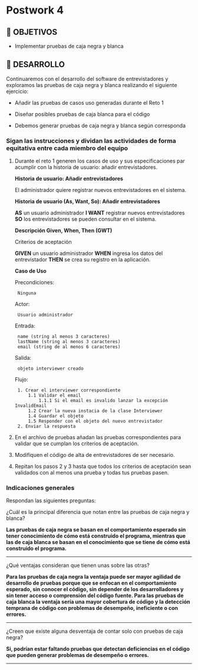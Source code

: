 # Postwork 4

## 🎯 OBJETIVOS

- Implementar pruebas de caja negra y blanca

## 🚀 DESARROLLO

Continuaremos con el desarrollo del software de entrevistadores y exploramos las pruebas de caja negra y blanca realizando el siguiente ejercicio:

- Añadir las pruebas de casos uso generadas durante el Reto 1

- Diseñar posibles pruebas de caja blanca para el código

- Debemos generar pruebas de caja negra y blanca según corresponda

### Sigan las instrucciones y dividan las actividades de forma equitativa entre cada miembro del equipo

1. Durante el reto 1 generen los casos de uso y sus especificaciones par acumplir con la historia de usuario: añadir entrevistadores.

    **Historia de usuario: Añadir entrevistadores**

    El administrador quiere registrar nuevos entrevistadores en el sistema.

    **Historia de usuario (As, Want, So): Añadir entrevistadores**

    **AS** un usuario administrador **I WANT**  registrar nuevos entrevistadores **SO** los entrevistadores se pueden consultar en el sistema.

    **Descripción Given, When, Then (GWT)**

    Criterios de aceptación

    **GIVEN** un usuario administrador **WHEN** ingresa los datos del entrevistador **THEN** se crea su registro en la aplicación.

    **Caso de Uso**

    Precondiciones:

        Ninguna

    Actor:

        Usuario administrador

    Entrada:

        name (string al menos 3 caracteres)
        lastName (string al menos 3 caracteres)
        email (string de al menos 6 caracteres)

    Salida:

        objeto interviewer creado

    Flujo:

        1. Crear el interviewer correspondiente
            1.1 Validar el email
                1.1.1 Si el email es invalido lanzar la excepción InvalidEmail
            1.2 Crear la nueva instacia de la clase Interviewer
            1.4 Guardar el objeto
            1.5 Responder con el objeto del nuevo entrevistador
        2. Enviar la respuesta
2. En el archivo de pruebas añadan las pruebas correspondientes para validar que se cumplan los criterios de aceptación.
3. Modifiquen el código de alta de entrevistadores de ser necesario.
4. Repitan los pasos 2 y 3 hasta que todos los criterios de aceptación sean validados con al menos una prueba y todas tus pruebas pasen.

### Indicaciones generales

Respondan las siguientes preguntas:

¿Cuál es la principal diferencia que notan entre las pruebas de caja negra y blanca?

**Las pruebas de caja negra se basan en el comportamiento esperado sin tener conocimiento de cómo está construido el programa, mientras que las de caja blanca se basan en el conocimiento que se tiene de cómo está construido el programa.**
_____________________________________________________
¿Qué ventajas consideran que tienen unas sobre las otras?

**Para las pruebas de caja negra la ventaja puede ser mayor agilidad de desarrollo de pruebas porque que se enfocan en el comportamiento esperado, sin conocer el código, sin depender de los desarrolladores y sin tener acceso o comprensión del código fuente.
Para las pruebas de caja blanca la ventaja sería una mayor cobertura de código y la detección temprana de código con problemas de desempeño, ineficiente o con errores.**
_____________________________________________________
¿Creen que existe alguna desventaja de contar solo con pruebas de caja negra?

**Si, podrían estar faltando pruebas que detectan deficiencias en el código que pueden generar problemas de desempeño o errores.**
_____________________________________________________
